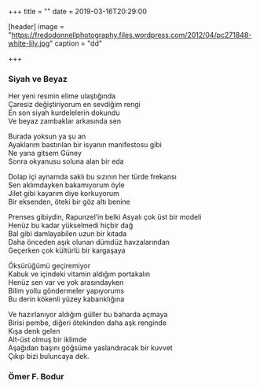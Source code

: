 +++
title = ""
date = 2019-03-16T20:29:00


[header]
image = "https://fredodonnellphotography.files.wordpress.com/2012/04/pc271848-white-lily.jpg"
caption = "dd"

+++

### Siyah ve Beyaz
Her yeni resmin elime ulaştığında <br/>
Çaresiz değiştiriyorum en sevdiğim rengi<br/>
En son siyah kurdelelerin dokundu<br/>
Ve beyaz zambaklar arkasında sen<br/>

Burada yoksun ya şu an<br/>
Ayaklarım bastırılan bir isyanın manifestosu gibi<br/>
Ne yana gitsem Güney<br/>
Sonra okyanusu soluna alan bir eda<br/>

Dolap içi aynamda saklı bu sızının her türde frekansı<br/>
Sen aklımdayken bakamıyorum öyle<br/>
Jilet gibi kayarım diye korkuyorum<br/>
Bir eksenden, öteki bir göz altı benine<br/>

Prenses gibiydin, Rapunzel’in belki Asyalı çok üst bir modeli<br/>
Henüz bu kadar yükselmedi hiçbir dağ<br/>
Bal gibi damlayabilen uzun bir kıtada<br/>
Daha önceden aşık olunan dümdüz havzalarından <br/>
Geçerken çok kültürlü bir kargaşaya<br/>
 
Öksürüğümü geçiremiyor<br/>
Kabuk ve içindeki vitamin aldığım portakalın <br/>
Henüz sen var ve yok arasındayken<br/>
Bilim yollu göndermeler yapıyorums<br/>
Bu derin kökenli yüzey kabarıklığına<br/>

Ve hazırlanıyor aldığım güller bu baharda açmaya<br/>
Birisi pembe, diğeri ötekinden daha aşk renginde<br/>
Kışa denk gelen<br/>
Alt-üst olmuş bir iklimde<br/>
Aşağıdan başını göğsüme yaslandıracak bir kuvvet<br/>
Çıkıp bizi buluncaya dek.<br/>

### Ömer F. Bodur